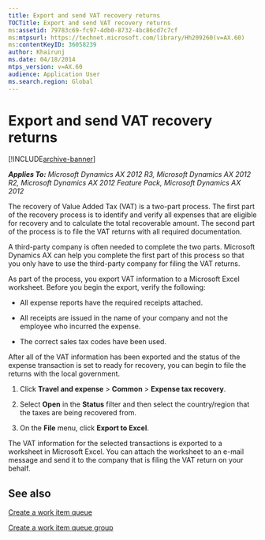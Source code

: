 ```yaml
---
title: Export and send VAT recovery returns
TOCTitle: Export and send VAT recovery returns
ms:assetid: 79783c69-fc97-4db0-8732-4bc86cd7c7cf
ms:mtpsurl: https://technet.microsoft.com/library/Hh209260(v=AX.60)
ms:contentKeyID: 36058239
author: Khairunj
ms.date: 04/18/2014
mtps_version: v=AX.60
audience: Application User
ms.search.region: Global
---
```


# Export and send VAT recovery returns 


[!INCLUDE[archive-banner](includes/archive-banner.md)]


_**Applies To:** Microsoft Dynamics AX 2012 R3, Microsoft Dynamics AX 2012 R2, Microsoft Dynamics AX 2012 Feature Pack, Microsoft Dynamics AX 2012_

The recovery of Value Added Tax (VAT) is a two-part process. The first part of the recovery process is to identify and verify all expenses that are eligible for recovery and to calculate the total recoverable amount. The second part of the process is to file the VAT returns with all required documentation.

A third-party company is often needed to complete the two parts. Microsoft Dynamics AX can help you complete the first part of this process so that you only have to use the third-party company for filing the VAT returns.

As part of the process, you export VAT information to a Microsoft Excel worksheet. Before you begin the export, verify the following:

  - All expense reports have the required receipts attached.

  - All receipts are issued in the name of your company and not the employee who incurred the expense.

  - The correct sales tax codes have been used.

After all of the VAT information has been exported and the status of the expense transaction is set to ready for recovery, you can begin to file the returns with the local government.

1.  Click **Travel and expense** \> **Common** \> **Expense tax recovery**.

2.  Select **Open** in the **Status** filter and then select the country/region that the taxes are being recovered from.

3.  On the **File** menu, click **Export to Excel**.

The VAT information for the selected transactions is exported to a worksheet in Microsoft Excel. You can attach the worksheet to an e-mail message and send it to the company that is filing the VAT return on your behalf.

## See also

[Create a work item queue](create-a-work-item-queue.md)

[Create a work item queue group](create-a-work-item-queue-group.md)

  


